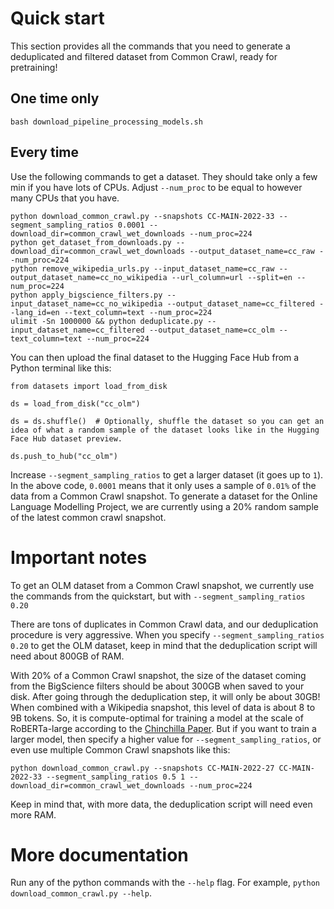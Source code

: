 # Quick start

This section provides all the commands that you need to generate a deduplicated and filtered dataset from Common Crawl, ready for pretraining!

## One time only

`bash download_pipeline_processing_models.sh`

## Every time

Use the following commands to get a dataset. They should take only a few min if you have lots of CPUs. Adjust `--num_proc` to be equal to however many CPUs that you have.

```
python download_common_crawl.py --snapshots CC-MAIN-2022-33 --segment_sampling_ratios 0.0001 --download_dir=common_crawl_wet_downloads --num_proc=224
python get_dataset_from_downloads.py --download_dir=common_crawl_wet_downloads --output_dataset_name=cc_raw --num_proc=224
python remove_wikipedia_urls.py --input_dataset_name=cc_raw --output_dataset_name=cc_no_wikipedia --url_column=url --split=en --num_proc=224
python apply_bigscience_filters.py --input_dataset_name=cc_no_wikipedia --output_dataset_name=cc_filtered --lang_id=en --text_column=text --num_proc=224
ulimit -Sn 1000000 && python deduplicate.py --input_dataset_name=cc_filtered --output_dataset_name=cc_olm --text_column=text --num_proc=224
```

You can then upload the final dataset to the Hugging Face Hub from a Python terminal like this:

```
from datasets import load_from_disk

ds = load_from_disk("cc_olm")

ds = ds.shuffle()  # Optionally, shuffle the dataset so you can get an idea of what a random sample of the dataset looks like in the Hugging Face Hub dataset preview.

ds.push_to_hub("cc_olm")
```

Increase `--segment_sampling_ratios` to get a larger dataset (it goes up to `1`). In the above code, `0.0001` means that it only uses a sample of `0.01%` of the data from a Common Crawl snapshot. To generate a dataset for the Online Language Modelling Project, we are currently using a 20% random sample of the latest common crawl snapshot.


# Important notes

To get an OLM dataset from a Common Crawl snapshot, we currently use the commands from the quickstart, but with `--segment_sampling_ratios 0.20`

There are tons of duplicates in Common Crawl data, and our deduplication procedure is very aggressive. When you specify `--segment_sampling_ratios 0.20` to get the OLM dataset, keep in mind that the deduplication script will need about 800GB of RAM.

With 20% of a Common Crawl snapshot, the size of the dataset coming from the BigScience filters should be about 300GB when saved to your disk. After going through the deduplication step, it will only be about 30GB! When combined with a Wikipedia snapshot, this level of data is about 8 to 9B tokens. So, it is compute-optimal for training a model at the scale of RoBERTa-large according to the [Chinchilla Paper](https://arxiv.org/abs/2203.15556). But if you want to train a larger model, then specify a higher value for `--segment_sampling_ratios`, or even use multiple Common Crawl snapshots like this:

```
python download_common_crawl.py --snapshots CC-MAIN-2022-27 CC-MAIN-2022-33 --segment_sampling_ratios 0.5 1 --download_dir=common_crawl_wet_downloads --num_proc=224
```

Keep in mind that, with more data, the deduplication script will need even more RAM.


# More documentation

Run any of the python commands with the `--help` flag. For example, `python download_common_crawl.py --help`.
